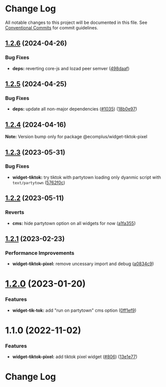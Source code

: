 # Change Log

All notable changes to this project will be documented in this file.
See [Conventional Commits](https://conventionalcommits.org) for commit guidelines.

## [1.2.6](https://github.com/ecomplus/storefront/compare/@ecomplus/widget-tiktok-pixel@1.2.5...@ecomplus/widget-tiktok-pixel@1.2.6) (2024-04-26)

### Bug Fixes

- **deps:** reverting core-js and lozad peer semver ([498daaf](https://github.com/ecomplus/storefront/commit/498daaf7a687eb7b51ce40e19633c8349fedafef))

## [1.2.5](https://github.com/ecomplus/storefront/compare/@ecomplus/widget-tiktok-pixel@1.2.4...@ecomplus/widget-tiktok-pixel@1.2.5) (2024-04-25)

### Bug Fixes

- **deps:** update all non-major dependencies ([#1035](https://github.com/ecomplus/storefront/issues/1035)) ([18b0e97](https://github.com/ecomplus/storefront/commit/18b0e97b454adc8bcc35bc3cb398900e4cc7ee66))

## [1.2.4](https://github.com/ecomplus/storefront/compare/@ecomplus/widget-tiktok-pixel@1.2.3...@ecomplus/widget-tiktok-pixel@1.2.4) (2024-04-16)

**Note:** Version bump only for package @ecomplus/widget-tiktok-pixel

## [1.2.3](https://github.com/ecomplus/storefront/compare/@ecomplus/widget-tiktok-pixel@1.2.2...@ecomplus/widget-tiktok-pixel@1.2.3) (2023-05-31)

### Bug Fixes

- **widget-tiktok:** try tiktok with partytown loading only dyanmic script with `text/partytown` ([5762f0c](https://github.com/ecomplus/storefront/commit/5762f0ce44dbddbcbf4817427b2440b4698955e4))

## [1.2.2](https://github.com/ecomplus/storefront/compare/@ecomplus/widget-tiktok-pixel@1.2.1...@ecomplus/widget-tiktok-pixel@1.2.2) (2023-05-11)

### Reverts

- **cms:** hide partytown option on all widgets for now ([a1fa355](https://github.com/ecomplus/storefront/commit/a1fa355bc29e5cc37b663907f0cfdbc76df472b8))

## [1.2.1](https://github.com/ecomplus/storefront/compare/@ecomplus/widget-tiktok-pixel@1.2.0...@ecomplus/widget-tiktok-pixel@1.2.1) (2023-02-23)

### Performance Improvements

- **widget-tiktok-pixel:** remove uncessary import and debug ([a0834c9](https://github.com/ecomplus/storefront/commit/a0834c9d728fa6ed9945e8747ee933cf2955b3ba))

# [1.2.0](https://github.com/ecomplus/storefront/compare/@ecomplus/widget-tiktok-pixel@1.1.0...@ecomplus/widget-tiktok-pixel@1.2.0) (2023-01-20)

### Features

- **widget-tik-tok:** add "run on partytown" cms option ([0ff1ef9](https://github.com/ecomplus/storefront/commit/0ff1ef9d932a7ae92f205f69ee8efc7d3b055d25))

# 1.1.0 (2022-11-02)

### Features

- **widget-tiktok-pixel:** add tiktok pixel widget ([#806](https://github.com/ecomplus/storefront/issues/806)) ([13e1e77](https://github.com/ecomplus/storefront/commit/13e1e77a745c69033a3c3176e7f34e225db2d313))

# Change Log
